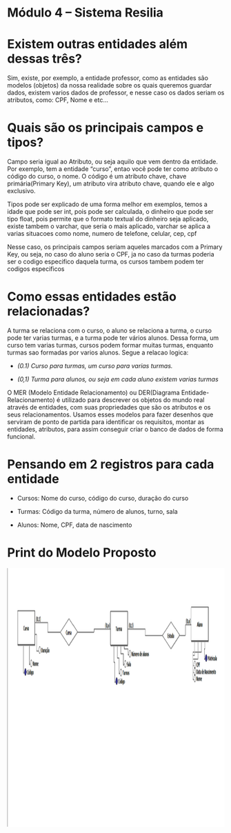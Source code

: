 # Módulo 4 – Sistema Resilia
 
<h1> Existem outras entidades além dessas três?</h1>
<p>Sim, existe, por exemplo, a entidade professor, como as entidades são modelos (objetos) da nossa realidade sobre os quais queremos guardar dados, existem varios dados de professor, e nesse caso os dados seriam os atributos, como: CPF, Nome e etc...</p>
<h1>Quais são os principais campos e tipos?</h1>
<p>Campo seria igual ao Atributo, ou seja aquilo que vem dentro da entidade. Por exemplo, tem a entidade “curso”, entao você pode ter como atributo o código do curso, o nome. O código é um atributo chave, chave primária(Primary Key), um atributo vira atributo chave, quando ele e algo exclusivo.</p>
<p>Tipos pode ser explicado de uma forma melhor em exemplos, temos a idade que pode ser int, pois pode ser calculada, o dinheiro que pode ser tipo float, pois permite que o formato textual do dinheiro seja aplicado, existe tambem o varchar, que seria o mais aplicado, varchar se aplica a varias situacoes como nome, numero de telefone, celular, cep, cpf</p>
<p>Nesse caso, os principais campos seriam aqueles marcados com a Primary Key, ou seja, no caso do aluno seria o CPF, ja no caso da turmas poderia ser o codigo especifico daquela turma, os cursos tambem podem ter codigos especificos</p>
<h1>Como essas entidades estão relacionadas?</h1>
<p>A turma se relaciona com o curso, o aluno se relaciona a turma, o curso pode ter varias turmas, e a turma pode ter vários alunos. Dessa forma, um curso tem varias turmas, cursos podem formar muitas turmas, enquanto turmas sao formadas por varios alunos. Segue a relacao logica:</p>
<ul>
<li><p><i>(0.1) Curso para turmas, um curso para varias turmas.</i></p></li>
<li><p><i>(0,1) Turma para alunos, ou seja em cada aluno existem varias turmas</i></p></li>
</ul>
<p>O MER (Modelo Entidade Relacionamento) ou DER(Diagrama Entidade-Relacionamento) é utilizado para descrever os objetos do mundo real através de entidades, com suas propriedades que são os atributos e os seus relacionamentos. Usamos esses modelos para fazer desenhos que serviram de ponto de partida para identificar os requisitos, montar as entidades, atributos, para assim conseguir criar o banco de dados de forma funcional.</p>

<h1>Pensando em 2 registros para cada entidade</h1>
<ul>
<li><p>Cursos: Nome do curso, código do curso, duração do curso</p></li>
<li><p>Turmas: Código da turma, número de alunos, turno, sala</p></li>
<li><p>Alunos: Nome, CPF, data de nascimento</p></li>
</ul>

<h1>Print do Modelo Proposto</h1>
<img width="1200" height="600" src="./img/modeloProposto.png" alt="">
